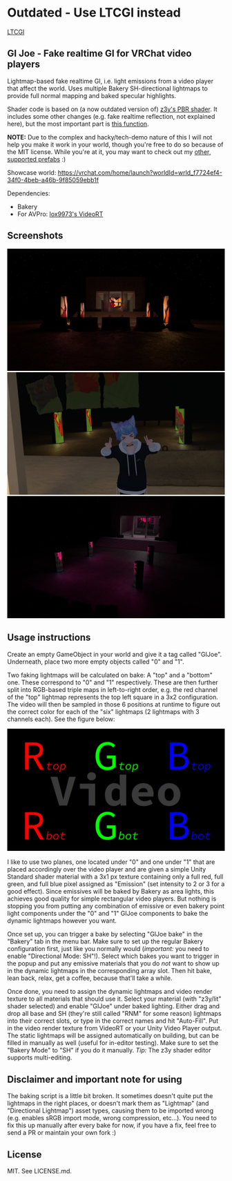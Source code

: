 # Outdated - Use LTCGI instead

[LTCGI](https://github.com/pimaker/ltcgi)



## GI Joe - Fake realtime GI for VRChat video players

Lightmap-based fake realtime GI, i.e. light emissions from a video player that affect the world. Uses multiple Bakery SH-directional lightmaps to provide full normal mapping and baked specular highlights.

Shader code is based on (a now outdated version of) [z3y's PBR shader](https://github.com/z3y/shaders). It includes some other changes (e.g. fake realtime reflection, not explained here), but the most important part is [this function](https://github.com/PiMaker/gi-joe/blob/f0690d3a9f851c858d7348909775c8ddd69e5ed5/z3y/shaders/Shaders/lit/Bakery.cginc#L334).

**NOTE:** Due to the complex and hacky/tech-demo nature of this I will not help you make it work in your world, though you're free to do so because of the MIT license. While you're at it, you may want to check out my [other, supported prefabs](https://github.com/PiMaker/VRChatUnityThings) :)

Showcase world: https://vrchat.com/home/launch?worldId=wrld_f7724ef4-34f0-4beb-a46b-9f85059ebb1f

Dependencies:
* Bakery
* For AVPro: [lox9973's VideoRT](https://drive.google.com/file/d/1XQBybXg2D87AueLI87UuujA3jDN4fU33/view)

## Screenshots

![frontal](images/img0.png)
![me](images/img1.png)
![top](images/img2.png)

## Usage instructions

Create an empty GameObject in your world and give it a tag called "GIJoe". Underneath, place two more empty objects called "0" and "1".

Two faking lightmaps will be calculated on bake: A "top" and a "bottom" one. These correspond to "0" and "1" respectively. These are then further split into RGB-based triple maps in left-to-right order, e.g. the red channel of the "top" lightmap represents the top left square in a 3x2 configuration. The video will then be sampled in those 6 positions at runtime to figure out the correct color for each of the "six" lightmaps (2 lightmaps with 3 channels each). See the figure below:

![lightmap channel explainer](images/explainer.jpg)

I like to use two planes, one located under "0" and one under "1" that are placed accordingly over the video player and are given a simple Unity Standard shader material with a 3x1 px texture containing only a full red, full green, and full blue pixel assigned as "Emission" (set intensity to 2 or 3 for a good effect). Since emissives will be baked by Bakery as area lights, this achieves good quality for simple rectangular video players. But nothing is stopping you from putting any combination of emissive or even bakery point light components under the "0" and "1" GIJoe components to bake the dynamic lightmaps however you want.

Once set up, you can trigger a bake by selecting "GIJoe bake" in the "Bakery" tab in the menu bar. Make sure to set up the regular Bakery configuration first, just like you normally would (*important:* you need to enable "Directional Mode: SH"!). Select which bakes you want to trigger in the popup and put any emissive materials that you do *not* want to show up in the dynamic lightmaps in the corresponding array slot. Then hit bake, lean back, relax, get a coffee, because that'll take a while.

Once done, you need to assign the dynamic lightmaps and video render texture to all materials that should use it. Select your material (with "z3y/lit" shader selected) and enable "GIJoe" under baked lighting. Either drag and drop all base and SH (they're still called "RNM" for some reason) lightmaps into their correct slots, or type in the correct names and hit "Auto-Fill". Put in the video render texture from VideoRT or your Unity Video Player output. The static lightmaps will be assigned automatically on building, but can be filled in manually as well (useful for in-editor testing). Make sure to set the "Bakery Mode" to "SH" if you do it manually. *Tip:* The z3y shader editor supports multi-editing.

## Disclaimer and important note for using

The baking script is a little bit broken. It sometimes doesn't quite put the lightmaps in the right places, or doesn't mark them as "Lightmap" (and "Directional Lightmap") asset types, causing them to be imported wrong (e.g. enables sRGB import mode, wrong compression, etc...). You need to fix this up manually after every bake for now, if you have a fix, feel free to send a PR or maintain your own fork :)

## License

MIT. See LICENSE.md.
